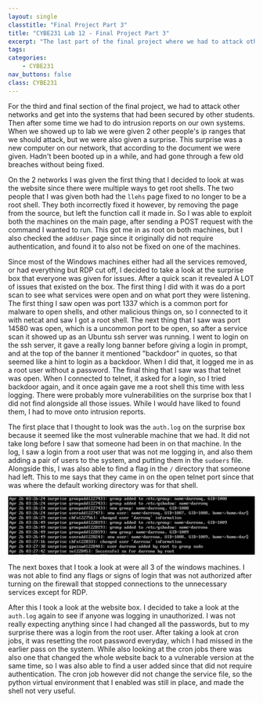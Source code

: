```yaml
---
layout: single
classtitle: "Final Project Part 3"
title: "CYBE231 Lab 12 - Final Project Part 3"
excerpt: "The last part of the final project where we had to attack other networks and get into the systems that had been secured by other students"
tags:
categories:
    - CYBE231
nav_buttons: false
class: CYBE231
---
```

For the third and final section of the final project, we had to attack other networks and get into the systems that had been secured by other students. Then after some time we had to do intrusion reports on our own systems. When we showed up to lab we were given 2 other people's ip ranges that we should attack, but we were also given a surprise. This surprise was a new computer on our network, that according to the document we were given. Hadn't been booted up in a while, and had gone through a few old breaches without being fixed.

On the 2 networks I was given the first thing that I decided to look at was the website since there were multiple ways to get root shells. The two people that I was given both had the ```llehs``` page fixed to no longer to be a root shell. They both incorrectly fixed it however, by removing the page from the source, but left the function call it made in. So I was able to exploit both the machines on the main page, after sending a POST request with the command I wanted to run. This got me in as root on both machines, but I also checked the ```addUser``` page since it originally did not require authentication, and found it to also not be fixed on one of the machines.

Since most of the Windows machines either had all the services removed, or had everything but RDP cut off, I decided to take a look at the surprise box that everyone was given for issues. After a quick scan it revealed A LOT of issues that existed on the box. The first thing I did with it was do a port scan to see what services were open and on what port they were listening. The first thing I saw open was port 1337 which is a common port for malware to open shells, and other malicious things on, so I connected to it with netcat and saw I got a root shell. The next thing that I saw was port 14580 was open, which is a uncommon port to be open, so after a service scan it showed up as an Ubuntu ssh server was running. I went to login on the ssh server, it gave a really long banner before giving a login in prompt, and at the top of the banner it mentioned "backdoor" in quotes, so that seemed like a hint to login as a backdoor. When I did that, it logged me in as a root user without a password. The final thing that I saw was that telnet was open. When I connected to telnet, it asked for a login, so I tried backdoor again, and it once again gave me a root shell this time with less logging. There were probably more vulnerabilities on the surprise box that I did not find alongside all those issues. While I would have liked to found them, I had to move onto intrusion reports.

The first place that I thought to look was the ```auth.log``` on the surprise box because it seemed like the most vulnerable machine that we had. It did not take long before I saw that someone had been in on that machine. In the log, I saw a login from a root user that was not me logging in, and also them adding a pair of users to the system, and putting them in the ```sudoers``` file. Alongside this, I was also able to find a flag in the ```/``` directory that someone had left. This to me says that they came in on the open telnet port since that was where the default working directory was for that shell.

![Auth log showing users being added](/assets/images/CYBE231/Lab13/lab13authlog.png)

The next boxes that I took a look at were all 3 of the windows machines. I was not able to find any flags or signs of login that was not authorized after turning on the firewall that stopped connections to the unnecessary services except for RDP.

After this I took a look at the website box. I decided to take a look at the ```auth.log``` again to see if anyone was logging in unauthorized. I was not really expecting anything since I had changed all the passwords, but to my surprise there was a login from the root user. After taking a look at cron jobs, it was resetting the root password everyday, which I had missed in the earlier pass on the system. While also looking at the cron jobs there was also one that changed the whole website back to a vulnerable version at the same time, so I was also able to find a user added since that did not require authentication. The cron job however did not change the service file, so the python virtual environment that I enabled was still in place, and made the shell not very useful.
